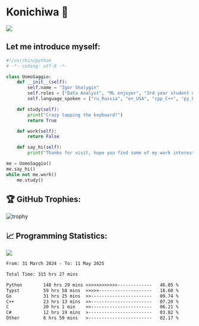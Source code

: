 # Konichiwa 👋
![](https://komarev.com/ghpvc/?username=IgorFandre&color=brightgreen)

## Let me introduce myself:
```py
#!/usr/bin/python
# -*- coding: utf-8 -*-

class UomoSaggio:
    def __init__(self):
        self.name = "Igor Shalygin"
        self.roles = ["Data Analyst", "ML enjoyer", "3rd year student of MIPT"]
        self.language_spoken = ["ru_Russia", "en_USA", "cpp_C++", "py_Python", "go_Golang"]

    def study(self):
        print("Crazy tapping the keyboard!")
        return True

    def work(self):
        return False

    def say_hi(self):
        print("Thanks for visit, hope you find some of my work interesting.")

me = UomoSaggio()
me.say_hi()
while not me.work()
    me.study()
```

## 🏆 GitHub Trophies:
![trophy](https://github-profile-trophy.vercel.app/?username=IgorFandre&title=MultiLanguage,Repositories,Commits,Experience,PullRequest,Reviews)

## 📈 Programming Statistics:

![](https://github-profile-summary-cards.vercel.app/api/cards/profile-details?username=IgorFandre&theme=solarized_dark)

<!--START_SECTION:waka-->

```txt
From: 31 March 2024 - To: 11 May 2025

Total Time: 315 hrs 27 mins

Python        148 hrs 29 mins >>>>>>>>>>>>-------------   46.05 %
Typst         59 hrs 58 mins  >>>>>--------------------   18.60 %
Go            31 hrs 25 mins  >>-----------------------   09.74 %
C++           23 hrs 13 mins  >>-----------------------   07.20 %
C             20 hrs 1 min    >>-----------------------   06.21 %
C#            12 hrs 19 mins  >------------------------   03.82 %
Other         6 hrs 59 mins   >------------------------   02.17 %
```

<!--END_SECTION:waka-->
